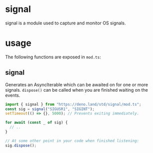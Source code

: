 # signal

signal is a module used to capture and monitor OS signals.

# usage

The following functions are exposed in `mod.ts`:

## signal

Generates an AsyncIterable which can be awaited on for one or more signals.
`dispose()` can be called when you are finished waiting on the events.

```typescript
import { signal } from "https://deno.land/std/signal/mod.ts";
const sig = signal("SIGUSR1", "SIGINT");
setTimeout(() => {}, 5000); // Prevents exiting immediately.

for await (const _ of sig) {
  // ..
}

// At some other point in your code when finished listening:
sig.dispose();
```
